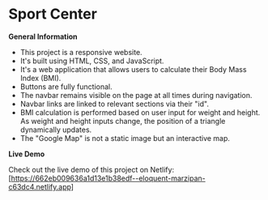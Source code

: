 # Sport Center 

**General Information**

- This project is a responsive website.
- It's built using HTML, CSS, and JavaScript.
- It's a web application that allows users to calculate their Body Mass Index (BMI).
- Buttons are fully functional.
- The navbar remains visible on the page at all times during navigation.
- Navbar links are linked to relevant sections via their "id".
- BMI calculation is performed based on user input for weight and height. As weight and height inputs change, the position of a triangle dynamically updates.
- The "Google Map" is not a static image but an interactive map.


**Live Demo**

Check out the live demo of this project on Netlify: [https://662eb009636a1d13e1b38edf--eloquent-marzipan-c63dc4.netlify.app]






